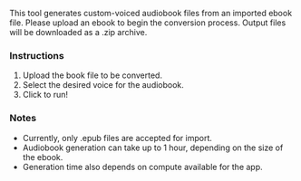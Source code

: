 This tool generates custom-voiced audiobook files from an imported ebook file. Please upload an ebook to begin the conversion process. Output files will be downloaded as a .zip archive.

### Instructions
1. Upload the book file to be converted.
2. Select the desired voice for the audiobook.
3. Click to run!


### Notes
- Currently, only .epub files are accepted for import.
- Audiobook generation can take up to 1 hour, depending on the size of the ebook.
- Generation time also depends on compute available for the app.
